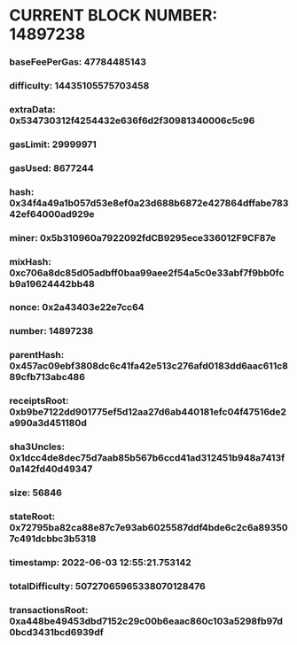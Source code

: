 # CURRENT BLOCK NUMBER: 14897238

### baseFeePerGas: 47784485143
### difficulty: 14435105575703458
### extraData: 0x534730312f4254432e636f6d2f30981340006c5c96
### gasLimit: 29999971
### gasUsed: 8677244
### hash: 0x34f4a49a1b057d53e8ef0a23d688b6872e427864dffabe78342ef64000ad929e
### miner: 0x5b310960a7922092fdCB9295ece336012F9CF87e
### mixHash: 0xc706a8dc85d05adbff0baa99aee2f54a5c0e33abf7f9bb0fcb9a19624442bb48
### nonce: 0x2a43403e22e7cc64
### number: 14897238
### parentHash: 0x457ac09ebf3808dc6c41fa42e513c276afd0183dd6aac611c889cfb713abc486
### receiptsRoot: 0xb9be7122dd901775ef5d12aa27d6ab440181efc04f47516de2a990a3d451180d
### sha3Uncles: 0x1dcc4de8dec75d7aab85b567b6ccd41ad312451b948a7413f0a142fd40d49347
### size: 56846
### stateRoot: 0x72795ba82ca88e87c7e93ab6025587ddf4bde6c2c6a893507c491dcbbc3b5318
### timestamp: 2022-06-03 12:55:21.753142
### totalDifficulty: 50727065965338070128476
### transactionsRoot: 0xa448be49453dbd7152c29c00b6eaac860c103a5298fb97d0bcd3431bcd6939df
